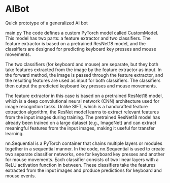 # AIBot
Quick prototype of a generalized AI bot

main.py
The code defines a custom PyTorch model called CustomModel. This model has two parts: a feature extractor and two classifiers. The feature extractor is based on a pretrained ResNet18 model, and the classifiers are designed for predicting keyboard key presses and mouse movements.

The two classifiers (for keyboard and mouse) are separate, but they both take features extracted from the image by the feature extractor as input. In the forward method, the image is passed through the feature extractor, and the resulting features are used as input for both classifiers. The classifiers then output the predicted keyboard key presses and mouse movements.

The feature extractor in this case is based on a pretrained ResNet18 model, which is a deep convolutional neural network (CNN) architecture used for image recognition tasks. Unlike SIFT, which is a handcrafted feature extraction algorithm, the ResNet model learns to extract relevant features from the input images during training. The pretrained ResNet18 model has already been trained on a large dataset (e.g., ImageNet) and can extract meaningful features from the input images, making it useful for transfer learning.

nn.Sequential is a PyTorch container that chains multiple layers or modules together in a sequential manner. In the code, nn.Sequential is used to create two separate classifier networks, one for keyboard key presses and another for mouse movements. Each classifier consists of two linear layers with a ReLU activation function in between. These classifiers take the features extracted from the input images and produce predictions for keyboard and mouse events.
